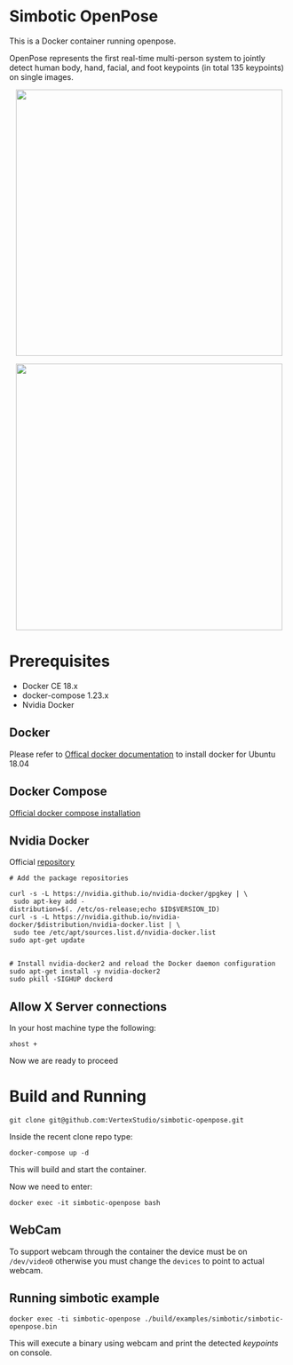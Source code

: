 # Simbotic OpenPose

This is a Docker container running openpose.

OpenPose represents the first real-time multi-person system to jointly detect human body, hand, facial, and foot keypoints (in total 135 keypoints) on single images.

<p align="center">
    <img src="docs/so.gif", width="480">
</p>

<p align="center">
    <img src="docs/keypoints.gif", width="480">
</p>


# Prerequisites

- Docker CE 18.x
- docker-compose 1.23.x
- Nvidia Docker

## Docker

Please refer to [Offical docker documentation](https://docs.docker.com/install/linux/docker-ce/ubuntu/) to install docker for Ubuntu 18.04

## Docker Compose

[Official docker compose installation](https://docs.docker.com/compose/install/)

## Nvidia Docker

Official [repository](https://github.com/NVIDIA/nvidia-docker)

```
# Add the package repositories

curl -s -L https://nvidia.github.io/nvidia-docker/gpgkey | \
 sudo apt-key add -
distribution=$(. /etc/os-release;echo $ID$VERSION_ID)
curl -s -L https://nvidia.github.io/nvidia-docker/$distribution/nvidia-docker.list | \
 sudo tee /etc/apt/sources.list.d/nvidia-docker.list
sudo apt-get update


# Install nvidia-docker2 and reload the Docker daemon configuration
sudo apt-get install -y nvidia-docker2
sudo pkill -SIGHUP dockerd
```

## Allow X Server connections

In your host machine type the following:

```
xhost +
```

Now we are ready to proceed

# Build and Running

```
git clone git@github.com:VertexStudio/simbotic-openpose.git
```

Inside the recent clone repo type:

```
docker-compose up -d
```

This will build and start the container.

Now we need to enter:

```
docker exec -it simbotic-openpose bash
```

## WebCam

To support webcam through the container the device must be on `/dev/video0` otherwise you must change the `devices` to point to actual webcam.

## Running simbotic example
```
docker exec -ti simbotic-openpose ./build/examples/simbotic/simbotic-openpose.bin
```
This will execute a binary using webcam and print the detected _keypoints_ on console.
